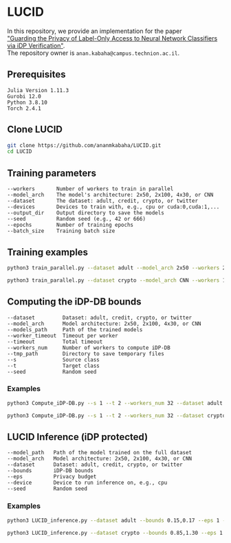 # **LUCID**

In this repository, we provide an implementation for the paper  
["Guarding the Privacy of Label-Only Access to Neural Network Classifiers via iDP Verification"](https://arxiv.org/abs/2502.16519).  
The repository owner is `anan.kabaha@campus.technion.ac.il`.

## **Prerequisites**

```
Julia Version 1.11.3  
Gurobi 12.0  
Python 3.8.10  
Torch 2.4.1
```

## **Clone LUCID**

```bash
git clone https://github.com/ananmkabaha/LUCID.git
cd LUCID
```

## **Training parameters**

```
--workers       Number of workers to train in parallel  
--model_arch    The model's architecture: 2x50, 2x100, 4x30, or CNN  
--dataset       The dataset: adult, credit, crypto, or twitter  
--devices       Devices to train with, e.g., cpu or cuda:0,cuda:1,...  
--output_dir    Output directory to save the models  
--seed          Random seed (e.g., 42 or 666)  
--epochs        Number of training epochs  
--batch_size    Training batch size
```

## **Training examples**

```bash
python3 train_parallel.py --dataset adult --model_arch 2x50 --workers 224 --batch_size 1024 --devices cpu --output_dir ./model/

python3 train_parallel.py --dataset crypto --model_arch CNN --workers 100 --batch_size 100 --devices cpu --output_dir ./model/
```

## **Computing the iDP-DB bounds**

```
--dataset         Dataset: adult, credit, crypto, or twitter  
--model_arch      Model architecture: 2x50, 2x100, 4x30, or CNN  
--models_path     Path of the trained models  
--worker_timeout  Timeout per worker  
--timeout         Total timeout  
--workers_num     Number of workers to compute iDP-DB  
--tmp_path        Directory to save temporary files  
--s               Source class  
--t               Target class  
--seed            Random seed
```

### **Examples**

```bash
python3 Compute_iDP-DB.py --s 1 --t 2 --workers_num 32 --dataset adult --model_arch 2x50 --models_path ./model/ --worker_timeout 2400 --timeout 28800

python3 Compute_iDP-DB.py --s 1 --t 2 --workers_num 32 --dataset crypto --model_arch CNN --models_path ./model/ --worker_timeout 2400 --timeout 28800
```

## **LUCID Inference (iDP protected)**

```
--model_path   Path of the model trained on the full dataset  
--model_arch   Model architecture: 2x50, 2x100, 4x30, or CNN  
--dataset      Dataset: adult, credit, crypto, or twitter  
--bounds       iDP-DB bounds  
--eps          Privacy budget  
--device       Device to run inference on, e.g., cpu  
--seed         Random seed
```

### **Examples**

```bash
python3 LUCID_inference.py --dataset adult --bounds 0.15,0.17 --eps 1 --model_arch 2x50 --model_path ./model/adult.pth

python3 LUCID_inference.py --dataset crypto --bounds 0.85,1.30 --eps 1 --model_arch CNN --model_path ./model/crypto.pth
```
